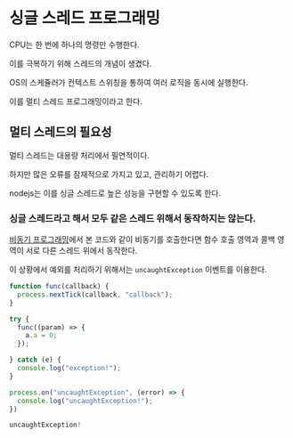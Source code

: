 # 싱글 스레드 프로그래밍

CPU는 한 번에 하나의 명령만 수행한다.

이를 극복하기 위해 스레드의 개념이 생겼다.

OS의 스케쥴러가 컨텍스트 스위칭을 통하여 여러 로직을 동시에 실행한다.

이를 멀티 스레드 프로그래밍이라고 한다. 


## 멀티 스레드의 필요성
멀티 스레드는 대용량 처리에서 필연적이다.

하지만 많은 오류를 잠재적으로 가지고 있고, 관리하기 어렵다.

nodejs는 이를 싱글 스레드로 높은 성능을 구현할 수 있도록 한다.

### 싱글 스레드라고 해서 모두 같은 스레드 위해서 동작하지는 않는다.

[비동기 프로그래밍](/NodeJS/비동기%20프로그래밍.md)에서 본 코드와 같이 비동기를 호출한다면 함수 호출 영역과 콜백 영역이 서로 다른 스레드 위에서 동작한다.

이 상황에서 예외를 처리하기 위해서는 `uncaughtException` 이벤트를 이용한다.


```js
function func(callback) {
  process.nextTick(callback, "callback");
}

try {
  func((param) => {
    a.a = 0;
  });

} catch (e) {
  console.log("exception!");
}

process.on("uncaughtException", (error) => {
  console.log("uncaughtException!");
})

uncaughtException!
```

